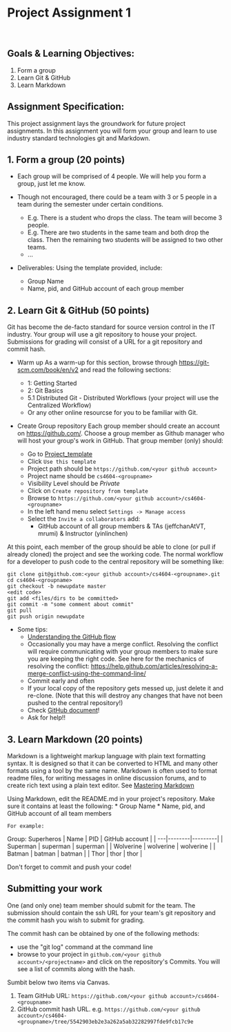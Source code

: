 # Project Assignment 1
 
## Goals & Learning Objectives:
1.	Form a group
2.	Learn Git & GitHub
3.	Learn Markdown

## Assignment Specification:
This project assignment lays the groundwork for future project assignments. In this assignment you will form your group and learn to use industry standard technologies git and Markdown.

## 1. Form a group (20 points)

* Each group will be comprised of 4 people. We will help you form a group, just let me know. 
* Though not encouraged, there could be a team with 3 or 5 people in a team during the semester under certain conditions.
    * E.g. There is a student who drops the class. The team will become 3 people. 
    * E.g. There are two students in the same team and both drop the class. Then the remaining two students will be assigned to two other teams.
    * ...

* Deliverables: 
    Using the template provided, include:
    * Group Name
    * Name, pid, and GitHub account of each group member

## 2. Learn Git & GitHub (50 points)
Git has become the de-facto standard for source version control in the IT industry. Your group will use a git repository to house your project. Submissions for grading will consist of a URL for a git repository and commit hash.

* Warm up
As a warm-up for this section, browse through https://git-scm.com/book/en/v2 and read the following sections:
    * 1: Getting Started 
    * 2: Git Basics
    * 5.1 Distributed Git - Distributed Workflows (your project will use the Centralized Workflow)
    * Or any other online resourcse for you to be familiar with Git. 

* Create Group repository
Each group member should create an account on https://github.com/. 
Choose a group member as Github manager who will host your group's work in GitHub. That group member (only) should:
    * Go to [Project_template](https://github.com/VTCourses/Project_template) 
    * Click `Use this template`
    * Project path should be `https://github.com/<your github account>`
    * Project name should be `cs4604-<groupname>`
    * Visibility Level should be *Private* 
    * Click on `Create repository from template`
    * Browse to `https://github.com/<your github account>/cs4604-<groupname>`
    * In the left hand menu select `Settings -> Manage access` 
    * Select the `Invite a collaborators` add:
        * GitHub account of all group members & TAs (jeffchanAtVT, mrumi) & Instructor (yinlinchen)
        

At this point, each member of the group should be able to clone (or pull if already cloned) the project and see the working code. The normal workflow for a developer to push code to the central repository will be something like:

```
git clone git@github.com:<your github account>/cs4604-<groupname>.git
cd cs4604-<groupname>
git checkout -b newupdate master
<edit code>
git add <files/dirs to be committed>
git commit -m "some comment about commit"
git pull
git push origin newupdate
```

* Some tips:
    * [Understanding the GitHub flow](https://guides.github.com/introduction/flow/)
    * Occasionally you may have a merge conflict. Resolving the conflict will require communicating with your group members to make sure you are keeping the right code. See here for the mechanics of resolving the conflict: https://help.github.com/articles/resolving-a-merge-conflict-using-the-command-line/
    * Commit early and often
    * If your local copy of the repository gets messed up, just delete it and re-clone. (Note that this will destroy any changes that have not been pushed to the central repository!)
    * Check [GitHub document](https://docs.github.com/en)!
    * Ask for help!!

## 3. Learn Markdown (20 points)

Markdown is a lightweight markup language with plain text formatting syntax. It is designed so that it can be converted to HTML and many other formats using a tool by the same name. Markdown is often used to format readme files, for writing messages in online discussion forums, and to create rich text using a plain text editor. See [Mastering Markdown](https://guides.github.com/features/mastering-markdown/)

Using Markdown, edit the README.md in your project's repository. Make sure it contains at least the following:
    * Group Name
    * Name, pid, and GitHub account of all team members

    For example:

Group: Superheros
| Name | PID | GitHub account |
| ---|--------|---------|
| Superman | superman | superman |
| Wolverine | wolverine | wolverine |
| Batman | batman | batman |
| Thor | thor | thor |


Don't forget to commit and push your code!

## Submitting your work
One (and only one) team member should submit for the team. The submission should contain the ssh URL for your team's git repository and the commit hash you wish to submit for grading.

The commit hash can be obtained by one of the following methods:
* use the "git log" command at the command line
* browse to your project in `github.com/<your github account>/<projectname>` and click on the repository's Commits.  You will see a list of commits along with the hash. 

Sumbit below two items via Canvas.
1. Team GitHub URL: `https://github.com/<your github account>/cs4604-<groupname>`
2. GitHub commit hash URL. e.g. `https://github.com/<your github account>/cs4604-<groupname>/tree/5542903eb2e3a262a5ab32282997fde9fcb17c9e`